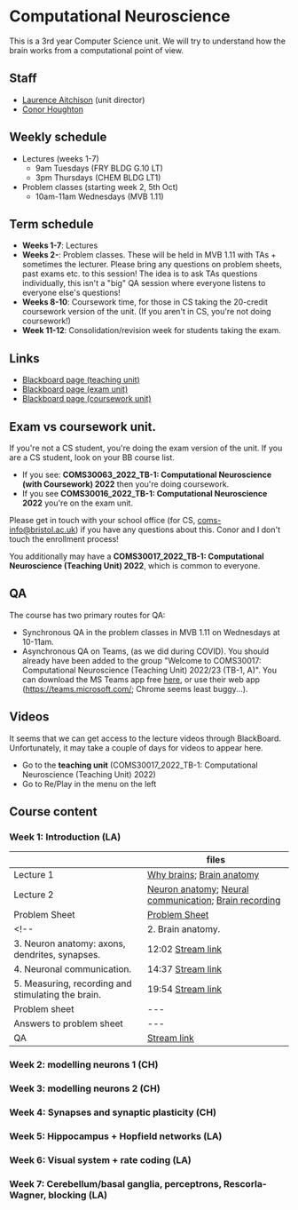 # Computational Neuroscience

This is a 3rd year Computer Science unit. We will try to understand how the brain works from a computational point of view.

## Staff
- [Laurence Aitchison](http://www.gatsby.ucl.ac.uk/~laurence/) (unit director)
- [Conor Houghton](https://conorhoughton.github.io)

## Weekly schedule
- Lectures (weeks 1-7)
  - 9am Tuesdays (FRY BLDG G.10 LT)
  - 3pm Thursdays (CHEM BLDG LT1)
- Problem classes (starting week 2, 5th Oct)
  - 10am-11am Wednesdays (MVB 1.11)

## Term schedule
- **Weeks 1-7**: Lectures
- **Weeks 2-**: Problem classes.  These will be held in MVB 1.11 with TAs + sometimes the lecturer.  Please bring any questions on problem sheets, past exams etc. to this session!  The idea is to ask TAs questions individually, this isn't a "big" QA session where everyone listens to everyone else's questions!
- **Weeks 8-10**: Coursework time, for those in CS taking the 20-credit coursework version of the unit.  (If you aren't in CS, you're not doing coursework!)
- **Week 11-12**: Consolidation/revision week for students taking the exam.

## Links
- [Blackboard page (teaching unit)](https://www.ole.bris.ac.uk/webapps/blackboard/content/listContentEditable.jsp?content_id=_7087066_1&course_id=_252972_1)
- [Blackboard page (exam unit)](https://www.ole.bris.ac.uk/webapps/blackboard/content/listContentEditable.jsp?content_id=_7087155_1&course_id=_252973_1)
- [Blackboard page (coursework unit)](https://www.ole.bris.ac.uk/webapps/blackboard/content/listContentEditable.jsp?content_id=_7083255_1&course_id=_252933_1)

## Exam vs coursework unit.
If you're not a CS student, you're doing the exam version of the unit.  If you are a CS student, look on your BB course list.  
- If you see: **COMS30063_2022_TB-1: Computational Neuroscience (with Coursework) 2022** then you're doing coursework.  
- If you see **COMS30016_2022_TB-1: Computational Neuroscience 2022** you're on the exam unit.

Please get in touch with your school office (for CS, coms-info@bristol.ac.uk) if you have any questions about this.  Conor and I don't touch the enrollment process!

You additionally may have a **COMS30017_2022_TB-1: Computational Neuroscience (Teaching Unit) 2022**, which is common to everyone.

## QA
The course has two primary routes for QA:
- Synchronous QA in the problem classes in MVB 1.11 on Wednesdays at 10-11am.
- Asynchronous QA on Teams, (as we did during COVID). You should already have been added to the group "Welcome to COMS30017: Computational Neuroscience (Teaching Unit) 2022/23 (TB-1, A)". You can download the MS Teams app free [here](https://www.microsoft.com/en/microsoft-365/microsoft-teams/download-app), or use their web app (https://teams.microsoft.com/; Chrome seems least buggy...).

## Videos
It seems that we can get access to the lecture videos through BlackBoard.  Unfortunately, it may take a couple of days for videos to appear here.
- Go to the **teaching unit** (COMS30017_2022_TB-1: Computational Neuroscience (Teaching Unit) 2022)
- Go to Re/Play in the menu on the left

<!-- 
## Past exams ##
The 2021 January exams with solutions can be found here:
- [COMS30016](https://github.com/cs-uob/COMS30017/raw/master/exams/COMS30016_exam_Jan2021.pdf)
- [COMSM0039](https://github.com/cs-uob/COMS30017/raw/master/exams/COMSM0039_exam_Jan2021.pdf)

Previous years' exams can be found here (note they were a different format and had a different syllabus, so the above exam is more relevant): <https://github.com/coms30127/exam_papers>
-->

## Course content

### Week 1: Introduction (LA)

|  | files |
| ------ | --- |
| Lecture 1 | [Why brains](week_1/week1_part1_overview.pdf); [Brain anatomy](week_1/week1_part2_brain_anatomy.pdf)
| Lecture 2 | [Neuron anatomy](week_1/week1_part3_neuron_anatomy.pdf); [Neural communication](week_1/week1_part4_neural_communication.pdf); [Brain recording](week_1/week1_part5_brain_recording.pdf)
| Problem Sheet | [Problem Sheet](week_1/week1_problem_sheet.pdf) |
<!-- | 2. Brain anatomy. | 21:37 [Stream link](https://web.microsoftstream.com/video/a700ee59-619d-4d72-ba89-f992a6e9479a) | [pdf](week_1/slides/week1_video2_brain_anatomy.pdf)
| 3. Neuron anatomy: axons, dendrites, synapses. | 12:02 [Stream link](https://web.microsoftstream.com/video/b228f313-16cc-4305-8a6f-373e7ff5d84e) | [pdf](week_1/slides/week1_video3_neuron_anatomy.pdf)
| 4. Neuronal communication. | 14:37 [Stream link](https://web.microsoftstream.com/video/7eb544bf-a675-4c35-9e09-65f30016e50a) | [pdf](week_1/slides/week1_video4_neural_communication.pdf)
| 5. Measuring, recording and stimulating the brain. | 19:54 [Stream link](https://web.microsoftstream.com/video/88b6fe93-55f5-4a9a-87f1-077e4a39475a) | [pdf](week_1/slides/week1_video5_brain_recording.pdf)
| Problem sheet |---| [pdf](week_1/problem_sheet_week1.pdf)
| Answers to problem sheet |---| [pdf](https://github.com/cs-uob/COMS30017/blob/master/week_1/week_1_answer.pdf)
| QA            | [Stream link](https://web.microsoftstream.com/video/a6981c77-3de0-4b63-8b31-f60f05b3a127) |---| -->

### Week 2: modelling neurons 1 (CH)

### Week 3: modelling neurons 2 (CH)

### Week 4: Synapses and synaptic plasticity (CH)

### Week 5: Hippocampus + Hopfield networks (LA)

### Week 6: Visual system + rate coding (LA)

### Week 7: Cerebellum/basal ganglia, perceptrons, Rescorla-Wagner, blocking (LA)
